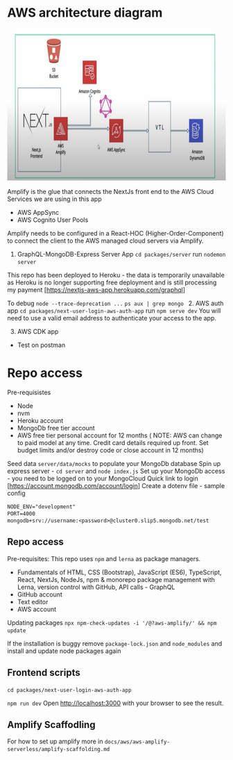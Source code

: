 # AWS architecture diagram

<img src="docs/assets/nextJs-auth-architecture.png" alt="NextJs and AWS Authorisation App Architecture Diagram" height="350"/>

Amplify is the glue that connects the NextJs front end to the AWS Cloud Services we are using in this app

- AWS AppSync
- AWS Cognito User Pools

Amplify needs to be configured in a React-HOC (Higher-Order-Component) to connect the client to the AWS managed cloud servers via Amplify.


1. GraphQL-MongoDB-Express Server App
   `cd packages/server`
   run `nodemon server`

This repo has been deployed to Heroku - the data is temporarily unavailable as Heroku is no longer supporting free deployment and is still processing my payment
[https://nextjs-aws-app.herokuapp.com/graphql]

To debug `node --trace-deprecation ...`
`ps aux | grep mongo ` 2. AWS auth app
`cd packages/next-user-login-aws-auth-app`
run `npm serve dev`
You will need to use a valid email address to authenticate your access to the app.

3. AWS CDK app

- Test on postman

# Repo access

Pre-requisistes

- Node
- nvm
- Heroku account
- MongoDb free tier account
- AWS free tier personal account for 12 months
  ( NOTE: AWS can change to paid model at any time. Credit card details required up front.
  Set budget limits and/or destroy code or close account in 12 months)

Seed data `server/data/mocks` to populate your MongoDb database
Spin up express server - `cd server` and `node index.js`
Set up your MongoDb access - you need to be logged on to your MongoCloud
Quick link to login [https://account.mongodb.com/account/login]
Create a dotenv file - sample config

```
NODE_ENV="development"
PORT=4000
mongodb+srv://username:<password>@cluster0.slip5.mongodb.net/test
```

## Repo access

Pre-requisites:
This repo uses `npm` and `lerna` as package managers.

- Fundamentals of HTML, CSS (Bootstrap), JavaScript (ES6), TypeScript, React, NextJs, NodeJs, npm & monorepo package management with Lerna, version control with GitHub, API calls - GraphQL
- GitHub account
- Text editor
- AWS account



Updating packages `npx npm-check-updates -i '/@?aws-amplify/' && npm update`

If the installation is buggy remove `package-lock.json` and `node_modules` and install and update node packages again

## Frontend scripts

`cd packages/next-user-login-aws-auth-app`

`npm run dev` Open [http://localhost:3000](http://localhost:3000) with your browser to see the result.

## Amplify Scaffodling

For how to set up amplify more in `docs/aws/aws-amplify-serverless/amplify-scaffolding.md`
